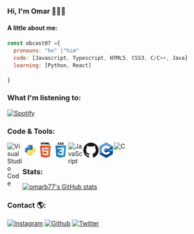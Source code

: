 ### Hi, I'm Omar 👋😆😁

#### A little about me:
```js
const obcast07 ={
  pronouns: "he" |"him"
  code: [Javascript, Typescript, HTML5, CSS3, C/C++, Java]
  learning: [Python, React]

}
```
### What I'm listening to:

[![Spotify](https://novatorem-obcast07.vercel.app/api/spotify)](https://open.spotify.com/user/omarbarron7700)

### Code & Tools:

<img align="left" alt="Visual Studio Code" width="35px" src="https://user-images.githubusercontent.com/674621/71187801-14e60a80-2280-11ea-94c9-e56576f76baf.png"/>

<img align="left" alt="Python" width="35px" src="https://raw.githubusercontent.com/github/explore/80688e429a7d4ef2fca1e82350fe8e3517d3494d/topics/python/python.png" />

<img align="left" alt="HTML5" width="35px" src="https://raw.githubusercontent.com/github/explore/80688e429a7d4ef2fca1e82350fe8e3517d3494d/topics/html/html.png"  />

<img align="left" alt="CSS3" width="35px" src="https://raw.githubusercontent.com/github/explore/80688e429a7d4ef2fca1e82350fe8e3517d3494d/topics/css/css.png"  />

<img align="left" alt="JavaScript" width="35px" src="https://upload.wikimedia.org/wikipedia/commons/thumb/9/99/Unofficial_JavaScript_logo_2.svg/480px-Unofficial_JavaScript_logo_2.svg.png" />

<img align="left" alt="GitHub" width="35px" src="https://raw.githubusercontent.com/github/explore/78df643247d429f6cc873026c0622819ad797942/topics/github/github.png"  />

<img align="left" alt="C++" width="35px" src="https://raw.githubusercontent.com/github/explore/80688e429a7d4ef2fca1e82350fe8e3517d3494d/topics/cpp/cpp.png" />

<img align="left" alt="C" width="35px" src="https://cdn.iconscout.com/icon/free/png-512/c-programming-569564.png" />
<br />
<br />


### Stats:

[![omarb77's GitHub stats](https://github-readme-stats.vercel.app/api?username=obcast07&show_icons=true)](https://github.com/anuraghazra/github-readme-stats)

### Contact 🌎:
[![Instagram](https://img.shields.io/badge/Instagram-E4405F?style=for-the-badge&logo=instagram&logoColor=white)](https://instagram.com/omarbarron.7700)
[![Github](https://img.shields.io/badge/GitHub-100000?style=for-the-badge&logo=github&logoColor=white)](https://github.com/obcast07)
[![Twitter](https://img.shields.io/badge/Twitter-1DA1F2?style=for-the-badge&logo=twitter&logoColor=white)](https://twitter.com/omarbarron7700)
